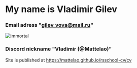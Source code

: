 # My name is Vladimir Gilev
### Email adress "gilev_vova@mail.ru"

![immortal](https://user-images.githubusercontent.com/90214688/148101683-df68d3c4-0feb-4b6e-a52e-36bc68cb4654.jpg)

### Discord nickname "Vladimir (@Mattelao)"
Site is published at https://mattelao.github.io/rsschool-cv/cv
